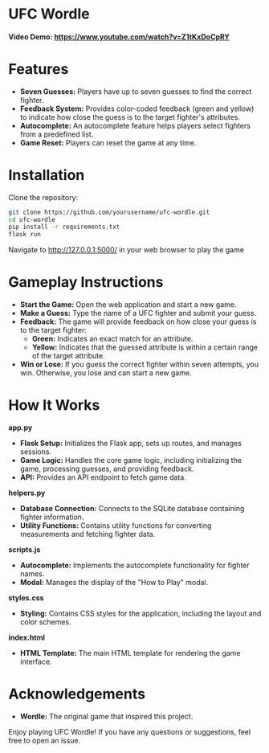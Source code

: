# UFC Wordle
#### Video Demo:  <https://www.youtube.com/watch?v=Z1tKxDoCpRY>
# Features

- **Seven Guesses:** Players have up to seven guesses to find the correct fighter.
- **Feedback System:** Provides color-coded feedback (green and yellow) to indicate how close the guess is to the target fighter's attributes.
- **Autocomplete:** An autocomplete feature helps players select fighters from a predefined list.
- **Game Reset:** Players can reset the game at any time.

# Installation

Clone the repository:
```bash
git clone https://github.com/yourusername/ufc-wordle.git
cd ufc-wordle
pip install -r requirements.txt
flask run
```
Navigate to http://127.0.0.1:5000/ in your web browser to play the game

# Gameplay Instructions

- **Start the Game:** Open the web application and start a new game.
- **Make a Guess:** Type the name of a UFC fighter and submit your guess.
- **Feedback:** The game will provide feedback on how close your guess is to the target fighter:
  - **Green:** Indicates an exact match for an attribute.
  - **Yellow:** Indicates that the guessed attribute is within a certain range of the target attribute.
- **Win or Lose:** If you guess the correct fighter within seven attempts, you win. Otherwise, you lose and can start a new game.

# How It Works

**app.py**
- **Flask Setup:** Initializes the Flask app, sets up routes, and manages sessions.
- **Game Logic:** Handles the core game logic, including initializing the game, processing guesses, and providing feedback.
- **API:** Provides an API endpoint to fetch game data.

**helpers.py**
- **Database Connection:** Connects to the SQLite database containing fighter information.
- **Utility Functions:** Contains utility functions for converting measurements and fetching fighter data.

**scripts.js**
- **Autocomplete:** Implements the autocomplete functionality for fighter names.
- **Modal:** Manages the display of the "How to Play" modal.

**styles.css**
- **Styling:** Contains CSS styles for the application, including the layout and color schemes.

**index.html**
- **HTML Template:** The main HTML template for rendering the game interface.

# Acknowledgements

- **Wordle:** The original game that inspired this project.

Enjoy playing UFC Wordle! If you have any questions or suggestions, feel free to open an issue.